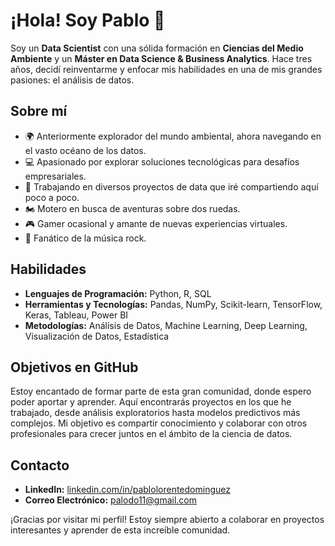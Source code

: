 # ¡Hola! Soy Pablo 👋

Soy un **Data Scientist** con una sólida formación en **Ciencias del Medio Ambiente** y un **Máster en Data Science & Business Analytics**. Hace tres años, decidí reinventarme y enfocar mis habilidades en una de mis grandes pasiones: el análisis de datos. 

## Sobre mí

- 🌍 Anteriormente explorador del mundo ambiental, ahora navegando en el vasto océano de los datos.
- 💻 Apasionado por explorar soluciones tecnológicas para desafíos empresariales.
- 🚀 Trabajando en diversos proyectos de data que iré compartiendo aquí poco a poco.
- 🏍️ Motero en busca de aventuras sobre dos ruedas.
- 🎮 Gamer ocasional y amante de nuevas experiencias virtuales.
- 🎸 Fanático de la música rock.

## Habilidades

- **Lenguajes de Programación:** Python, R, SQL
- **Herramientas y Tecnologías:** Pandas, NumPy, Scikit-learn, TensorFlow, Keras, Tableau, Power BI
- **Metodologías:** Análisis de Datos, Machine Learning, Deep Learning, Visualización de Datos, Estadística

## Objetivos en GitHub

Estoy encantado de formar parte de esta gran comunidad, donde espero poder aportar y aprender. Aquí encontrarás proyectos en los que he trabajado, desde análisis exploratorios hasta modelos predictivos más complejos. Mi objetivo es compartir conocimiento y colaborar con otros profesionales para crecer juntos en el ámbito de la ciencia de datos.

## Contacto

- **LinkedIn:** [linkedin.com/in/pablolorentedominguez]((https://www.linkedin.com/in/pablolorentedominguez/))
- **Correo Electrónico:** palodo11@gmail.com

¡Gracias por visitar mi perfil! Estoy siempre abierto a colaborar en proyectos interesantes y aprender de esta increíble comunidad.
